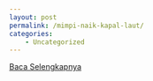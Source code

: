 ```yaml
---
layout: post
permalink: /mimpi-naik-kapal-laut/
categories:
    - Uncategorized
---
```


[Baca Selengkapnya](/10)
